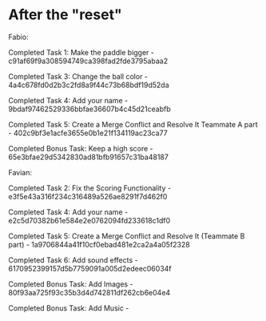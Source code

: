 # After the "reset"
Fabio:

Completed Task 1: Make the paddle bigger - c91af69f9a308594749ca398fad2fde3795abaa2

Completed Task 3: Change the ball color - 4a4c678fd0d2b3c2fd8a9f44c73b68bdf19d52da

Completed Task 4: Add your name - 9bdaf97462529336bbfae36607b4c45d21ceabfb

Completed Task 5: Create a Merge Conflict and Resolve It Teammate A part - 402c9bf3e1acfe3655e0b1e21f134119ac23ca77

Completed Bonus Task: Keep a high score - 65e3bfae29d5342830ad81bfb91657c31ba48187

Favian:

Completed Task 2: Fix the Scoring Functionality - e3f5e43a316f234c316489a526ae8291f7d462f0

Completed Task 4: Add your name - e2c5d70382b61e584e2e0762094fd233618c1df0

Completed Task 5: Create a Merge Conflict and Resolve It (Teammate B part) - 1a9706844a41f10cf0ebad481e2ca2a4a05f2328

Completed Task 6: Add sound effects - 6170952399157d5b7759091a005d2edeec06034f

Completed Bonus Task: Add Images - 80f93aa725f93c35b3d4d742811df262cb6e04e4

Completed Bonus Task: Add Music - 
